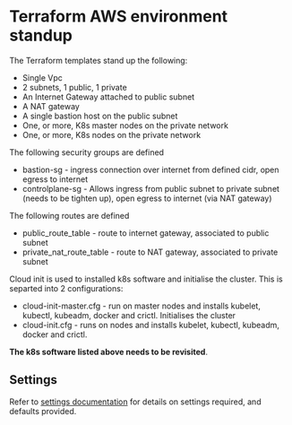 # Terraform AWS environment  standup

The Terraform templates stand up the following:

* Single Vpc
* 2 subnets, 1 public, 1 private
* An Internet Gateway attached to public subnet
* A NAT gateway
* A single bastion host on the public subnet
* One, or more, K8s master nodes on the private network
* One, or more, K8s nodes  on the private network 

The following security groups are defined

* bastion-sg - ingress connection over internet from defined cidr, open egress to internet
* controlplane-sg - Allows ingress from public subnet to private subnet (needs to be tighten up), open egress to internet (via NAT gateway)

The following routes are defined

* public_route_table - route to internet gateway, associated to public subnet
* private_nat_route_table - route to NAT gateway, associated to private subnet

Cloud init is used to installed k8s software and initialise the cluster.  This is separted into 2 configurations:

* cloud-init-master.cfg - run on master nodes and installs kubelet, kubectl, kubeadm, docker and crictl.  Initialises the cluster
* cloud-init.cfg - runs on nodes and installs kubelet, kubectl, kubeadm, docker and crictl.

__The k8s software listed above needs to be revisited__.

## Settings

Refer to [settings documentation](https://github.com/controlplaneio/simulator-standalone/blob/ansible/terraform/README-auto.md) for details on settings required, and defaults provided.

